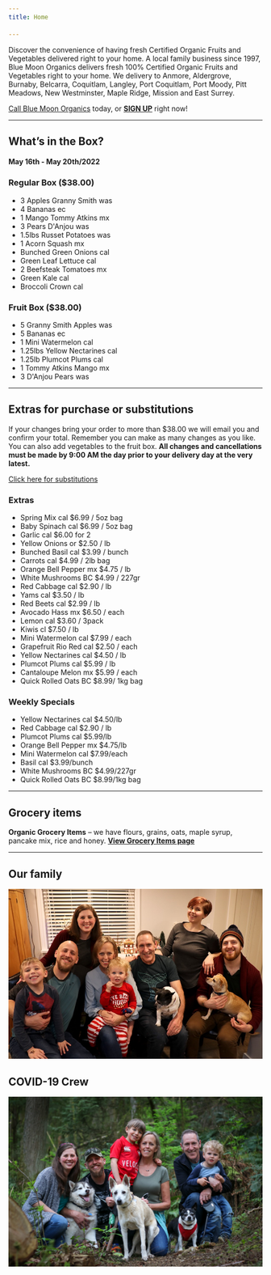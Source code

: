 ```yaml
---
title: Home

---
```

Discover the convenience of having fresh Certified Organic Fruits and Vegetables delivered right to your home. A local family business since 1997, Blue Moon Organics delivers fresh 100% Certified Organic Fruits and Vegetables right to your home. We delivery to Anmore, Aldergrove, Burnaby, Belcarra, Coquitlam, Langley, Port Coquitlam, Port Moody, Pitt Meadows, New Westminster, Maple Ridge, Mission and East Surrey.

[Call Blue Moon Organics](/contact) today, or [**SIGN UP**](/sign-up) right now!

***

## What’s in the Box?

#### **May 16th - May 20th/2022**

### Regular Box ($38.00)

* 3 Apples Granny Smith  was
* 4 Bananas  ec
* 1 Mango Tommy Atkins  mx
* 3 Pears D'Anjou  was
* 1.5lbs Russet Potatoes  was
* 1 Acorn Squash  mx
* Bunched Green Onions  cal
* Green Leaf Lettuce  cal
* 2 Beefsteak Tomatoes  mx
* Green Kale  cal
* Broccoli Crown cal

### Fruit Box ($38.00)

* 5 Granny Smith Apples  was
* 5 Bananas  ec
* 1 Mini Watermelon  cal
* 1.25lbs Yellow Nectarines  cal
* 1.25lb Plumcot Plums  cal
* 1 Tommy Atkins Mango  mx
* 3 D'Anjou Pears  was

***

## Extras for purchase or substitutions

If your changes bring your order to more than $38.00 we will email you and confirm your total. Remember you can make as many changes as you like. You can also add vegetables to the fruit box. **All changes and cancellations must be made by 9:00 AM the day prior to your delivery day at the very latest.**

[Click here for substitutions](/substitutions "Click here for substitutions")

### Extras

* Spring Mix  cal   $6.99 / 5oz bag
* Baby Spinach cal   $6.99 / 5oz bag
* Garlic  cal   $6.00 for 2
* Yellow Onions  or   $2.50 / lb
* Bunched Basil cal  $3.99 / bunch
* Carrots  cal  $4.99 / 2lb bag
* Orange Bell Pepper  mx   $4.75 / lb
* White Mushrooms BC  $4.99 / 227gr
* Red Cabbage  cal  $2.90 / lb
* Yams  cal   $3.50 / lb
* Red Beets  cal   $2.99 / lb
* Avocado Hass mx  $6.50 / each
* Lemon  cal   $3.60 / 3pack
* Kiwis  cl   $7.50 / lb
* Mini Watermelon cal  $7.99 / each
* Grapefruit Rio Red  cal  $2.50 / each
* Yellow Nectarines  cal  $4.50 / lb
* Plumcot Plums  cal  $5.99 / lb
* Cantaloupe Melon  mx  $5.99 / each
* Quick Rolled Oats BC  $8.99/ 1kg bag

### Weekly Specials

* Yellow Nectarines  cal   $4.50/lb
* Red Cabbage  cal  $2.90 / lb
* Plumcot Plums  cal  $5.99/lb
* Orange Bell Pepper  mx  $4.75/lb
* Mini Watermelon cal  $7.99/each
* Basil  cal  $3.99/bunch
* White Mushrooms  BC  $4.99/227gr
* Quick Rolled Oats BC  $8.99/1kg bag

***

## Grocery items

**Organic Grocery Items** – we have flours, grains, oats, maple syrup, pancake mix, rice and honey. [**View Grocery Items page**](/groceries)

***

## Our family

![Our family.](./uploads/IMG_1376-copy.jpg "Our family")

## COVID-19 Crew

![COVID-19 crew.](./uploads/covid.jpg "COVID-19 crew")